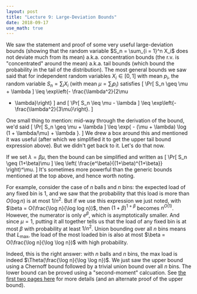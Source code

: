 ```yaml
---
layout: post
title: "Lecture 9: Large-Deviation Bounds"
date: 2018-09-17
use_math: true
---
```


We saw the statement and proof of some very useful large-deviation
bounds (showing that the random variable $S_n = \sum_{i = 1}^n X_i$ does
not deviate much from its mean) a.k.a. concentration bounds (the r.v. is
"concentrated" around the mean) a.k.a. tail bounds (which bound the
probability in the tail of the distribution). The most general bounds we
saw said that for independent random variables $X_i \in [0,1]$ with mean
$p_i$, the random variable $S_n = \sum_i X_i$ (with mean $\mu = \sum_i
p_i$) satisfies
\[ \Pr[ S_n \geq \mu + \lambda ] \leq \exp\left\{- \frac{\lambda^2}{2\mu
+ \lambda}\right\} \]
and 
\[ \Pr[ S_n \leq \mu - \lambda ] \leq \exp\left\{- \frac{\lambda^2}{3\mu}\right\}. \]

One small thing to mention: mid-way through the derivation of the bound,
we'd said
\[ \Pr[ S_n \geq \mu + \lambda ] \leq \exp\{ - (\mu + \lambda) \log (1 +
\lambda/\mu) + \lambda \}. \]
We drew a box around this and mentioned it was useful (after which we
simplified it to get the upper tail bound expression above). But we
didn't get back to it. Let's do that now.

If we set $\lambda = \beta\mu$, then the bound can be simplified and
written as
\[ \Pr[ S_n \geq (1+\beta)\mu ] \leq \left(
\frac{e^\beta}{(1+\beta)^{1+\beta}} \right)^\mu. \]
It's sometimes more powerful than the generic bounds mentioned at the
top above, and hence worth noting.

For example, consider the case of $n$ balls and $n$ bins: the expected
load of any fixed bin is $1$, and we saw that the probability that this
load is more than $O(\log n)$ is at most $1/n^2$. But if we use this
expression we just noted, with $\beta = O(\frac{\log n}{\log log n})$,
then $(1+\beta)^{1+\beta}$ becomes $n^{O(1)}$. However, the numerator is
only $e^\beta$, which is asymptotically smaller. And since $\mu = 1$,
putting it all together tells us that the load of any fixed bin is at
most $\beta$ with probability at least $1/n^2$. Union bounding over all
$n$ bins means that $L_{\max}$, the load of the most loaded bin is also
at most $\beta = O(\frac{\log n}{\log \log n})$ with high probability.

Indeed, this is the right answer: with $n$ balls and $n$ bins, the max
load is indeed $\Theta(\frac{\log n}{\log \log n})$. We just saw the
upper bound using a Chernoff bound followed by a trivial union bound
over all $n$ bins. The lower bound can be proved using a "second-moment"
calcuation. See [the first two pages
here](https://www.cs.cmu.edu/~avrim/Randalgs11/lectures/lect0202.pdf)
for more details (and an alternate proof of the upper bound).
